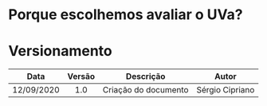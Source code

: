 # Porque escolhemos avaliar o UVa?

# Versionamento

|Data|Versão|Descrição|Autor|
|:-:|:-:|:-:|:-:|
|12/09/2020|1.0|Criação do documento|Sérgio Cipriano|